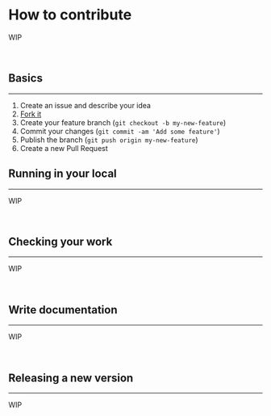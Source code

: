 # How to contribute

WIP

<br />

## Basics
---

1. Create an issue and describe your idea
2. [Fork it](https://github.com/Caik/go-mock-server/fork)
3. Create your feature branch (`git checkout -b my-new-feature`)
4. Commit your changes (`git commit -am 'Add some feature'`)
5. Publish the branch (`git push origin my-new-feature`)
6. Create a new Pull Request

## Running in your local
---

WIP

<br />

## Checking your work
---

WIP

<br />

## Write documentation
---

WIP

<br />

## Releasing a new version
---

WIP

<br />